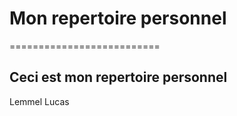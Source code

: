 # Mon repertoire personnel
==========================
## Ceci est mon repertoire personnel

Lemmel Lucas
